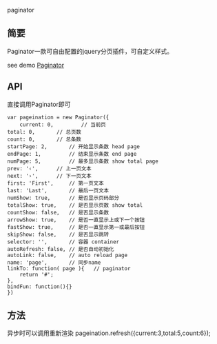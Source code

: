paginator
## 简要
Paginator一款可自由配置的jquery分页插件，可自定义样式。

see demo [Paginator](http://xu8511831.github.io/demo/rMenu/index.html)

## API
直接调用Paginator即可

    var pageination = new Paginator({
    	current: 0, 		// 当前页
	total: 0, 		// 总页数
	count: 0, 		// 总条数
	startPage: 2, 		// 开始显示条数 head page
	endPage: 1,   		// 结束显示条数 end page
	numPage: 5,   		// 最多显示条数 show total page
	prev: '‹',		// 上一页文本
	next: '›',		// 下一页文本
	first: 'First',		// 第一页文本
	last: 'Last',		// 最后一页文本
	numShow: true,		// 是否显示页码部分
	totalShow: true,	// 是否显示页数 show total
	countShow: false,	// 是否显示条数
	arrowShow: true, 	// 是否一直显示上或下一个按钮
	fastShow: true, 	// 是否一直显示第一或最后按钮
	skipShow: false,	// 是否显示跳转
	selector: '',		// 容器 container
	autoRefresh: false,	// 是否自动初始化
	autoLink: false,	// auto reload page
	name: 'page',		// 同步name
	linkTo: function( page ){	// paginator
		return '#';
	},
	bindFun: function(){}
    })
## 方法
异步时可以调用重新渲染
pageination.refresh({current:3,total:5,count:6});
